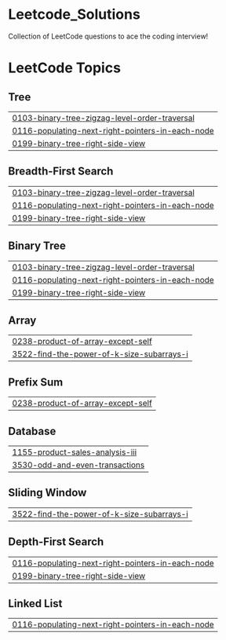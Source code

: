 # Leetcode_Solutions
Collection of LeetCode questions to ace the coding interview! 

<!---LeetCode Topics Start-->
# LeetCode Topics
## Tree
|  |
| ------- |
| [0103-binary-tree-zigzag-level-order-traversal](https://github.com/TARAK0506/LEETCODE/tree/master/0103-binary-tree-zigzag-level-order-traversal) |
| [0116-populating-next-right-pointers-in-each-node](https://github.com/TARAK0506/LEETCODE/tree/master/0116-populating-next-right-pointers-in-each-node) |
| [0199-binary-tree-right-side-view](https://github.com/TARAK0506/LEETCODE/tree/master/0199-binary-tree-right-side-view) |
## Breadth-First Search
|  |
| ------- |
| [0103-binary-tree-zigzag-level-order-traversal](https://github.com/TARAK0506/LEETCODE/tree/master/0103-binary-tree-zigzag-level-order-traversal) |
| [0116-populating-next-right-pointers-in-each-node](https://github.com/TARAK0506/LEETCODE/tree/master/0116-populating-next-right-pointers-in-each-node) |
| [0199-binary-tree-right-side-view](https://github.com/TARAK0506/LEETCODE/tree/master/0199-binary-tree-right-side-view) |
## Binary Tree
|  |
| ------- |
| [0103-binary-tree-zigzag-level-order-traversal](https://github.com/TARAK0506/LEETCODE/tree/master/0103-binary-tree-zigzag-level-order-traversal) |
| [0116-populating-next-right-pointers-in-each-node](https://github.com/TARAK0506/LEETCODE/tree/master/0116-populating-next-right-pointers-in-each-node) |
| [0199-binary-tree-right-side-view](https://github.com/TARAK0506/LEETCODE/tree/master/0199-binary-tree-right-side-view) |
## Array
|  |
| ------- |
| [0238-product-of-array-except-self](https://github.com/TARAK0506/LEETCODE/tree/master/0238-product-of-array-except-self) |
| [3522-find-the-power-of-k-size-subarrays-i](https://github.com/TARAK0506/LEETCODE/tree/master/3522-find-the-power-of-k-size-subarrays-i) |
## Prefix Sum
|  |
| ------- |
| [0238-product-of-array-except-self](https://github.com/TARAK0506/LEETCODE/tree/master/0238-product-of-array-except-self) |
## Database
|  |
| ------- |
| [1155-product-sales-analysis-iii](https://github.com/TARAK0506/LEETCODE/tree/master/1155-product-sales-analysis-iii) |
| [3530-odd-and-even-transactions](https://github.com/TARAK0506/LEETCODE/tree/master/3530-odd-and-even-transactions) |
## Sliding Window
|  |
| ------- |
| [3522-find-the-power-of-k-size-subarrays-i](https://github.com/TARAK0506/LEETCODE/tree/master/3522-find-the-power-of-k-size-subarrays-i) |
## Depth-First Search
|  |
| ------- |
| [0116-populating-next-right-pointers-in-each-node](https://github.com/TARAK0506/LEETCODE/tree/master/0116-populating-next-right-pointers-in-each-node) |
| [0199-binary-tree-right-side-view](https://github.com/TARAK0506/LEETCODE/tree/master/0199-binary-tree-right-side-view) |
## Linked List
|  |
| ------- |
| [0116-populating-next-right-pointers-in-each-node](https://github.com/TARAK0506/LEETCODE/tree/master/0116-populating-next-right-pointers-in-each-node) |
<!---LeetCode Topics End-->